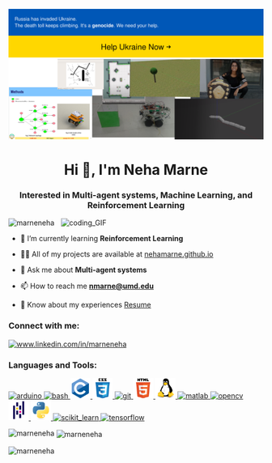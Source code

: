 [![Stand With Ukraine](https://raw.githubusercontent.com/vshymanskyy/StandWithUkraine/main/banner2-direct.svg)](https://stand-with-ukraine.pp.ua)
![logo](https://github.com/marneneha/marneneha/blob/master/collage_for_website.png)
<h1 align="center">Hi 👋, I'm Neha Marne</h1>
<h3 align="center">Interested in Multi-agent systems, Machine Learning, and Reinforcement Learning</h3>
<img align="right" alt="coding_GIF" width="400" src="https://i.imgur.com/3fAd0w8.gif">
<p align="left"> <img src="https://komarev.com/ghpvc/?username=marneneha&label=Profile%20views&color=0e75b6&style=flat" alt="marneneha" /> </p>

- 🌱 I’m currently learning **Reinforcement Learning**

- 👨‍💻 All of my projects are available at [nehamarne.github.io](nehamarne.github.io)

- 💬 Ask me about **Multi-agent systems**

- 📫 How to reach me **nmarne@umd.edu**

- 📄 Know about my experiences [Resume](https://drive.google.com/file/d/19h2tg38eZNbpF8weqONRUmwf6-MHnwxg/view?usp=sharing)

<h3 align="left">Connect with me:</h3>
<p align="left">
<a href="https://linkedin.com/in/www.linkedin.com/in/marneneha" target="blank"><img align="center" src="https://raw.githubusercontent.com/rahuldkjain/github-profile-readme-generator/master/src/images/icons/Social/linked-in-alt.svg" alt="www.linkedin.com/in/marneneha" height="30" width="40" /></a>
</p>

<h3 align="left">Languages and Tools:</h3>
<p align="left"> <a href="https://www.arduino.cc/" target="_blank" rel="noreferrer"> <img src="https://cdn.worldvectorlogo.com/logos/arduino-1.svg" alt="arduino" width="40" height="40"/> </a> <a href="https://www.gnu.org/software/bash/" target="_blank" rel="noreferrer"> <img src="https://www.vectorlogo.zone/logos/gnu_bash/gnu_bash-icon.svg" alt="bash" width="40" height="40"/> </a> <a href="https://www.cprogramming.com/" target="_blank" rel="noreferrer"> <img src="https://raw.githubusercontent.com/devicons/devicon/master/icons/c/c-original.svg" alt="c" width="40" height="40"/> </a> <a href="https://www.w3schools.com/css/" target="_blank" rel="noreferrer"> <img src="https://raw.githubusercontent.com/devicons/devicon/master/icons/css3/css3-original-wordmark.svg" alt="css3" width="40" height="40"/> </a> <a href="https://git-scm.com/" target="_blank" rel="noreferrer"> <img src="https://www.vectorlogo.zone/logos/git-scm/git-scm-icon.svg" alt="git" width="40" height="40"/> </a> <a href="https://www.w3.org/html/" target="_blank" rel="noreferrer"> <img src="https://raw.githubusercontent.com/devicons/devicon/master/icons/html5/html5-original-wordmark.svg" alt="html5" width="40" height="40"/> </a> <a href="https://www.linux.org/" target="_blank" rel="noreferrer"> <img src="https://raw.githubusercontent.com/devicons/devicon/master/icons/linux/linux-original.svg" alt="linux" width="40" height="40"/> </a> <a href="https://www.mathworks.com/" target="_blank" rel="noreferrer"> <img src="https://upload.wikimedia.org/wikipedia/commons/2/21/Matlab_Logo.png" alt="matlab" width="40" height="40"/> </a> <a href="https://opencv.org/" target="_blank" rel="noreferrer"> <img src="https://www.vectorlogo.zone/logos/opencv/opencv-icon.svg" alt="opencv" width="40" height="40"/> </a> <a href="https://pandas.pydata.org/" target="_blank" rel="noreferrer"> <img src="https://raw.githubusercontent.com/devicons/devicon/2ae2a900d2f041da66e950e4d48052658d850630/icons/pandas/pandas-original.svg" alt="pandas" width="40" height="40"/> </a> <a href="https://www.python.org" target="_blank" rel="noreferrer"> <img src="https://raw.githubusercontent.com/devicons/devicon/master/icons/python/python-original.svg" alt="python" width="40" height="40"/> </a> <a href="https://scikit-learn.org/" target="_blank" rel="noreferrer"> <img src="https://upload.wikimedia.org/wikipedia/commons/0/05/Scikit_learn_logo_small.svg" alt="scikit_learn" width="40" height="40"/> </a> <a href="https://www.tensorflow.org" target="_blank" rel="noreferrer"> <img src="https://www.vectorlogo.zone/logos/tensorflow/tensorflow-icon.svg" alt="tensorflow" width="40" height="40"/> </a> </p>

<p><img align="left" src="https://github-readme-stats.vercel.app/api/top-langs?username=marneneha&show_icons=true&locale=en&layout=compact" alt="marneneha" /></p>

<p>&nbsp;<img align="center" src="https://github-readme-stats.vercel.app/api?username=marneneha&show_icons=true&locale=en" alt="marneneha" /></p>

<p><img align="center" src="https://github-readme-streak-stats.herokuapp.com/?user=marneneha&" alt="marneneha" /></p>
